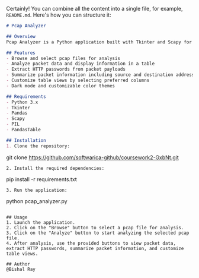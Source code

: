 Certainly! You can combine all the content into a single file, for example, `README.md`. Here's how you can structure it:

```markdown
# Pcap Analyzer

## Overview
Pcap Analyzer is a Python application built with Tkinter and Scapy for analyzing network packet data from pcap files. It provides a graphical user interface (GUI) for users to browse pcap files, analyze packet contents, view packet information in tabular format, and perform various analyses such as extracting HTTP passwords and summarizing packet details.

## Features
- Browse and select pcap files for analysis
- Analyze packet data and display information in a table
- Extract HTTP passwords from packet payloads
- Summarize packet information including source and destination addresses, ports, and more
- Customize table views by selecting preferred columns
- Dark mode and customizable color themes

## Requirements
- Python 3.x
- Tkinter
- Pandas
- Scapy
- PIL
- PandasTable

## Installation
1. Clone the repository:
   ```
   git clone https://github.com/softwarica-github/coursework2-GxbNt.git
   ```
2. Install the required dependencies:
   ```
   pip install -r requirements.txt
   ```
3. Run the application:
   ```
   python pcap_analyzer.py
   ```

## Usage
1. Launch the application.
2. Click on the "Browse" button to select a pcap file for analysis.
3. Click on the "Analyze" button to start analyzing the selected pcap file.
4. After analysis, use the provided buttons to view packet data, extract HTTP passwords, summarize packet information, and customize table views.

## Author
@Bishal Ray
